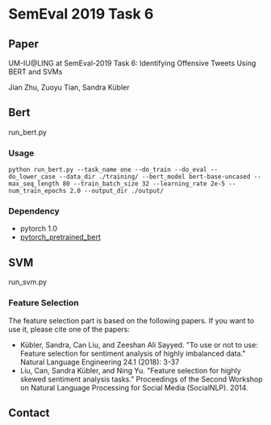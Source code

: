 # SemEval 2019 Task 6

## Paper
UM-IU@LING at SemEval-2019 Task 6: Identifying Offensive Tweets Using BERT and SVMs

Jian Zhu, Zuoyu Tian, Sandra Kübler
## Bert
run_bert.py
### Usage
`python run_bert.py --task_name one --do_train --do_eval --do_lower_case --data_dir ./training/ --bert_model bert-base-uncased --max_seq_length 80 --train_batch_size 32 --learning_rate 2e-5 --num_train_epochs 2.0 --output_dir ./output/`
### Dependency
* pytorch 1.0
* [pytorch_pretrained_bert](https://github.com/huggingface/pytorch-pretrained-BERT)

## SVM
run_svm.py


### Feature Selection
The feature selection part is based on the following papers. If you want to use it, please cite one of the papers:
* Kübler, Sandra, Can Liu, and Zeeshan Ali Sayyed. "To use or not to use: Feature selection for sentiment analysis of highly imbalanced data." Natural Language Engineering 24.1 (2018): 3-37
* Liu, Can, Sandra Kübler, and Ning Yu. "Feature selection for highly skewed sentiment analysis tasks." Proceedings of the Second Workshop on Natural Language Processing for Social Media (SocialNLP). 2014.

## Contact


